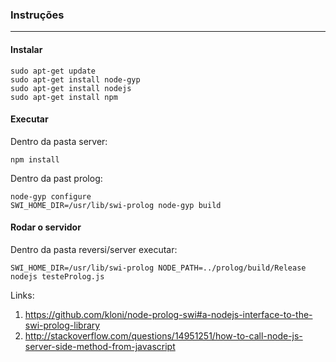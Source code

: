 ### Instruções
*****************************************

#### Instalar

```
sudo apt-get update
sudo apt-get install node-gyp
sudo apt-get install nodejs
sudo apt-get install npm
```

#### Executar

Dentro da pasta server:	
```
npm install
```

Dentro da past prolog:
```	
node-gyp configure
SWI_HOME_DIR=/usr/lib/swi-prolog node-gyp build 
```
#### Rodar o servidor
Dentro da pasta reversi/server executar:
```
SWI_HOME_DIR=/usr/lib/swi-prolog NODE_PATH=../prolog/build/Release nodejs testeProlog.js
```

Links:
1. https://github.com/kloni/node-prolog-swi#a-nodejs-interface-to-the-swi-prolog-library
2. http://stackoverflow.com/questions/14951251/how-to-call-node-js-server-side-method-from-javascript

